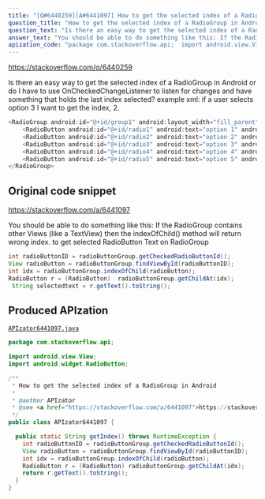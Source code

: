 ```yaml
---
title: "[Q#6440259][A#6441097] How to get the selected index of a RadioGroup in Android"
question_title: "How to get the selected index of a RadioGroup in Android"
question_text: "Is there an easy way to get the selected index of a RadioGroup in Android or do I have to use OnCheckedChangeListener to listen for changes and have something that holds the last index selected? example xml: if a user selects option 3 I want to get the index, 2."
answer_text: "You should be able to do something like this: If the RadioGroup contains other Views (like a TextView) then the indexOfChild() method will return wrong index. to get selected RadioButton Text on RadioGroup"
apization_code: "package com.stackoverflow.api;  import android.view.View; import android.widget.RadioButton;  /**  * How to get the selected index of a RadioGroup in Android  *  * @author APIzator  * @see <a href=\"https://stackoverflow.com/a/6441097\">https://stackoverflow.com/a/6441097</a>  */ public class APIzator6441097 {    public static String getIndex() throws RuntimeException {     int radioButtonID = radioButtonGroup.getCheckedRadioButtonId();     View radioButton = radioButtonGroup.findViewById(radioButtonID);     int idx = radioButtonGroup.indexOfChild(radioButton);     RadioButton r = (RadioButton) radioButtonGroup.getChildAt(idx);     return r.getText().toString();   } }"
---
```


https://stackoverflow.com/q/6440259

Is there an easy way to get the selected index of a RadioGroup in Android or do I have to use OnCheckedChangeListener to listen for changes and have something that holds the last index selected?
example xml:
if a user selects option 3 I want to get the index, 2.


```java
<RadioGroup android:id="@+id/group1" android:layout_width="fill_parent" android:layout_height="wrap_content" android:orientation="vertical">
    <RadioButton android:id="@+id/radio1" android:text="option 1" android:layout_width="wrap_content" android:layout_height="wrap_content" />
    <RadioButton android:id="@+id/radio2" android:text="option 2" android:layout_width="wrap_content" android:layout_height="wrap_content" />
    <RadioButton android:id="@+id/radio3" android:text="option 3" android:layout_width="wrap_content" android:layout_height="wrap_content" />
    <RadioButton android:id="@+id/radio4" android:text="option 4" android:layout_width="wrap_content" android:layout_height="wrap_content" />
    <RadioButton android:id="@+id/radio5" android:text="option 5" android:layout_width="wrap_content" android:layout_height="wrap_content" />
</RadioGroup>
```


## Original code snippet

https://stackoverflow.com/a/6441097

You should be able to do something like this:
If the RadioGroup contains other Views (like a TextView) then the indexOfChild() method will return wrong index.
to get selected RadioButton Text on RadioGroup

```java
int radioButtonID = radioButtonGroup.getCheckedRadioButtonId();
View radioButton = radioButtonGroup.findViewById(radioButtonID);
int idx = radioButtonGroup.indexOfChild(radioButton);
RadioButton r = (RadioButton)  radioButtonGroup.getChildAt(idx);
 String selectedtext = r.getText().toString();
```

## Produced APIzation

[`APIzator6441097.java`](https://github.com/pasqualesalza/apization-temp-data/raw/master/apizations/java/APIzator6441097.java)

```java
package com.stackoverflow.api;

import android.view.View;
import android.widget.RadioButton;

/**
 * How to get the selected index of a RadioGroup in Android
 *
 * @author APIzator
 * @see <a href="https://stackoverflow.com/a/6441097">https://stackoverflow.com/a/6441097</a>
 */
public class APIzator6441097 {

  public static String getIndex() throws RuntimeException {
    int radioButtonID = radioButtonGroup.getCheckedRadioButtonId();
    View radioButton = radioButtonGroup.findViewById(radioButtonID);
    int idx = radioButtonGroup.indexOfChild(radioButton);
    RadioButton r = (RadioButton) radioButtonGroup.getChildAt(idx);
    return r.getText().toString();
  }
}

```
